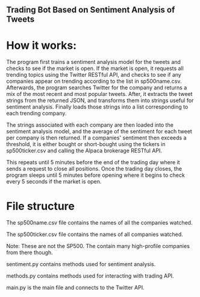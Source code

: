 ## Trading Bot Based on Sentiment Analysis of Tweets
# How it works:

The program first trains a sentiment analysis model for the tweets and checks to see if the market is open. If the market is open, it requests all trending topics using the Twitter RESTful API, and checks to see if any companies appear on trending according to the list in sp500name.csv.
Afterwards, the program searches Twitter for the company and returns a mix of the most recent and most popular tweets. After, it extracts the tweet strings from the returned JSON, and transforms them into strings useful for sentiment analysis. Finally loads those strings into a list corresponding to each trending company.

The strings associated with each company are then loaded into the sentiment analysis model, and the average of the sentiment for each tweet per company is then returned.
If a companies' sentiment then exceeds a threshold, it is either bought or short-bought using the tickers in sp500ticker.csv and calling the Alpaca brokerage RESTful API.

This repeats until 5 minutes before the end of the trading day where it sends a request to close all positions. Once the trading day closes, the program sleeps until 5 minutes before opening where it begins to check every 5 seconds if the market is open.

# File structure
The sp500name.csv file contains the names of all the companies watched.

The sp500ticker.csv file contains the names of all companies watched.

Note: These are not the SP500. The contain many high-profile companies from there though.


sentiment.py contains methods used for sentiment analysis.

methods.py contains methods used for interacting with trading API.

main.py is the main file and connects to the Twitter API.
